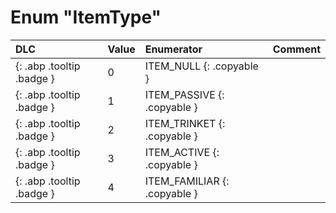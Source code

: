 # Enum "ItemType"
|DLC|Value|Enumerator|Comment|
|:--|:--|:--|:--|
|[ ](#){: .abp .tooltip .badge }|0 |ITEM_NULL {: .copyable } |  | 
|[ ](#){: .abp .tooltip .badge }|1 |ITEM_PASSIVE {: .copyable } |  | 
|[ ](#){: .abp .tooltip .badge }|2 |ITEM_TRINKET {: .copyable } |  | 
|[ ](#){: .abp .tooltip .badge }|3 |ITEM_ACTIVE {: .copyable } |  | 
|[ ](#){: .abp .tooltip .badge }|4 |ITEM_FAMILIAR {: .copyable } |  | 
